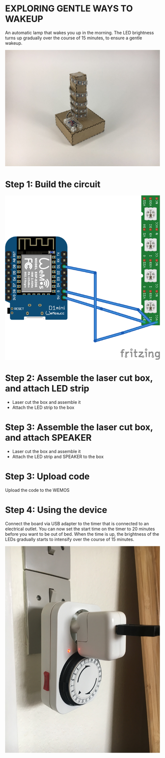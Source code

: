 # EXPLORING GENTLE WAYS TO WAKEUP
An automatic lamp that wakes you up in the morning. The LED brightness turns up gradually over the course of 15 minutes, to ensure a gentle wakeup.

![The lamp](https://github.com/nicolaielhoj/wakeup-lamp/blob/master/UNADJUSTEDNONRAW_thumb_86d5.jpg)

# Step 1: Build the circuit

![Schematics](https://github.com/nicolaielhoj/wakeup-lamp/blob/master/lamp%20schematic.png)

# Step 2: Assemble the laser cut box, and attach LED strip

- Laser cut the box and assemble it 
- Attach the LED strip to the box


# Step 3: Assemble the laser cut box, and attach SPEAKER

- Laser cut the box and assemble it 
- Attach the LED strip and SPEAKER to the box



# Step 3: Upload code

Upload the code to the WEMOS

# Step 4: Using the device

Connect the board via USB adapter to the timer that is connected to an electrical outlet. You can now set the start time on the timer to 20 minutes before you want to be out of bed. When the time is up, the brightness of the LEDs gradually starts to intensify over the course of 15 minutes.

![timer setup](https://github.com/nicolaielhoj/Wakeup-Curtain/blob/master/timer.jpg)


